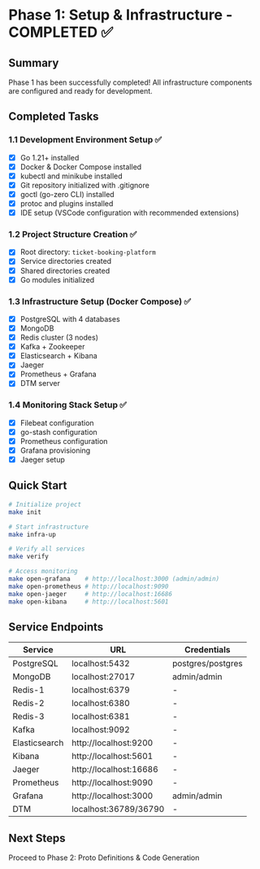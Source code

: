 # Phase 1: Setup & Infrastructure - COMPLETED ✅

## Summary

Phase 1 has been successfully completed! All infrastructure components are configured and ready for development.

## Completed Tasks

### 1.1 Development Environment Setup ✅
- [x] Go 1.21+ installed
- [x] Docker & Docker Compose installed
- [x] kubectl and minikube installed
- [x] Git repository initialized with .gitignore
- [x] goctl (go-zero CLI) installed
- [x] protoc and plugins installed
- [x] IDE setup (VSCode configuration with recommended extensions)

### 1.2 Project Structure Creation ✅
- [x] Root directory: `ticket-booking-platform`
- [x] Service directories created
- [x] Shared directories created
- [x] Go modules initialized

### 1.3 Infrastructure Setup (Docker Compose) ✅
- [x] PostgreSQL with 4 databases
- [x] MongoDB
- [x] Redis cluster (3 nodes)
- [x] Kafka + Zookeeper
- [x] Elasticsearch + Kibana
- [x] Jaeger
- [x] Prometheus + Grafana
- [x] DTM server

### 1.4 Monitoring Stack Setup ✅
- [x] Filebeat configuration
- [x] go-stash configuration
- [x] Prometheus configuration
- [x] Grafana provisioning
- [x] Jaeger setup

## Quick Start

```bash
# Initialize project
make init

# Start infrastructure
make infra-up

# Verify all services
make verify

# Access monitoring
make open-grafana    # http://localhost:3000 (admin/admin)
make open-prometheus # http://localhost:9090
make open-jaeger     # http://localhost:16686
make open-kibana     # http://localhost:5601
```

## Service Endpoints

| Service | URL | Credentials |
|---------|-----|-------------|
| PostgreSQL | localhost:5432 | postgres/postgres |
| MongoDB | localhost:27017 | admin/admin |
| Redis-1 | localhost:6379 | - |
| Redis-2 | localhost:6380 | - |
| Redis-3 | localhost:6381 | - |
| Kafka | localhost:9092 | - |
| Elasticsearch | http://localhost:9200 | - |
| Kibana | http://localhost:5601 | - |
| Jaeger | http://localhost:16686 | - |
| Prometheus | http://localhost:9090 | - |
| Grafana | http://localhost:3000 | admin/admin |
| DTM | localhost:36789/36790 | - |

## Next Steps

Proceed to Phase 2: Proto Definitions & Code Generation
